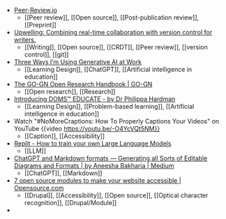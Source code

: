 - [Peer-Review.io](https://peer-review.io/)
	- [[Peer review]], [[Open source]], [[Post-publication review]], [[Preprint]]
- [Upwelling: Combining real-time collaboration with version control for writers.](https://www.inkandswitch.com/upwelling/)
	- [[Writing]], [[Open source]], [[CRDT]], [[Peer review]], [[version control]], [[git]]
- [Three Ways I’m Using Generative AI at Work](https://drphilippahardman.substack.com/p/three-ways-im-using-generative-ai)
	- [[Learning Design]], [[ChatGPT]], [[Artificial intelligence in education]]
- [The GO-GN Open Research Handbook | GO-GN](https://go-gn.net/gogn_outputs/open-research-handbook/)
	- [[Open research]], [[Research]]
- [Introducing DOMS™️ EDUCATE - by Dr Philippa Hardman](https://drphilippahardman.substack.com/p/introducing-doms-educate)
	- [[Learning Design]], [[Problem-based learning]], [[Artificial intelligence in education]]
- Watch "#NoMoreCraptions: How To Properly Captions Your Videos" on YouTube {{video https://youtu.be/-O4YcVQt5NM}}
	- [[Caption]], [[Accessibility]]
- [Replit - How to train your own Large Language Models](https://blog.replit.com/llm-training)
	- [[LLM]]
- [ChatGPT and Markdown formats — Generating all Sorts of Editable Diagrams and Formats | by Aneesha Bakharia | Medium](https://aneesha.medium.com/chatgpt-and-markdown-formats-generating-all-sorts-of-editable-diagrams-and-formats-4a8f2ab4f16b#:~:text=Impressed%20that%20ChatGPT%20can%20output,could%20teach%20it%20new%20syntax)
	- [[ChatGPT]], [[Markdown]]
- [7 open source modules to make your website accessible | Opensource.com](https://opensource.com/article/23/4/drupal-modules-website-accessibility)
	- [[Drupal]], [[Accessibility]], [[Open source]], [[Optical character recognition]], [[Drupal/Module]]
-